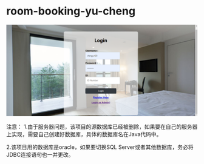 # room-booking-yu-cheng
![Image text](https://github.com/yucheng-china/room-booking-yu-cheng/blob/master/src/%E5%BE%AE%E4%BF%A1%E6%88%AA%E5%9B%BE_20200904022830.png)


注意：
1.由于服务器问题，该项目的源数据库已经被删除，如果要在自己的服务器上实现，需要自己创建好数据库，具体的数据库名在Java代码中。

2.该项目用的数据库是oracle，如果要切换SQL Server或者其他数据库，务必将JDBC连接语句也一并更改。
